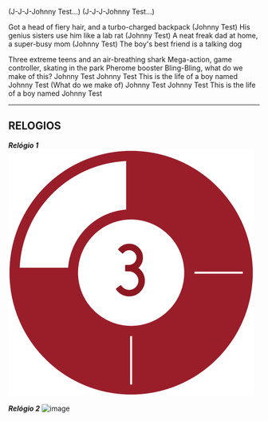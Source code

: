 (J-J-J-Johnny Test...)
(J-J-J-Johnny Test...)

Got a head of fiery hair, and a turbo-charged backpack (Johnny Test)
His genius sisters use him like a lab rat (Johnny Test)
A neat freak dad at home, a super-busy mom (Johnny Test)
The boy's best friend is a talking dog

Three extreme teens and an air-breathing shark
Mega-action, game controller, skating in the park
Pherome booster Bling-Bling, what do we make of this?
Johnny Test
Johnny Test
This is the life of a boy named Johnny Test
(What do we make of)
Johnny Test
Johnny Test
This is the life of a boy named Johnny Test

---
## RELOGIOS

***Relógio 1*** 
![image](src/assets/Clocks/04/4clock_3.png)

***Relógio 2***
![image](10/10clock_7.png)
